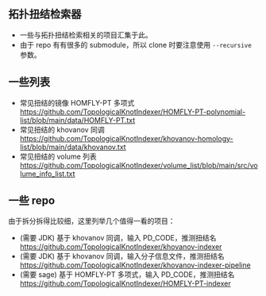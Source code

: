 ## 拓扑扭结检索器
- 一些与拓扑扭结检索相关的项目汇集于此。
- 由于 repo 有有很多的 submodule，所以 clone 时要注意使用 `--recursive` 参数。

## 一些列表
- 常见扭结的镜像 HOMFLY-PT 多项式 https://github.com/TopologicalKnotIndexer/HOMFLY-PT-polynomial-list/blob/main/data/HOMFLY-PT.txt
- 常见扭结的 khovanov 同调 https://github.com/TopologicalKnotIndexer/khovanov-homology-list/blob/main/data/khovanov.txt
- 常见扭结的 volume 列表 https://github.com/TopologicalKnotIndexer/volume_list/blob/main/src/volume_info_list.txt

## 一些 repo
由于拆分拆得比较细，这里列举几个值得一看的项目：
- (需要 JDK) 基于 khovanov 同调，输入 PD_CODE，推测扭结名 https://github.com/TopologicalKnotIndexer/khovanov-indexer
- (需要 JDK) 基于 khovanov 同调，输入分子信息文件，推测扭结名 https://github.com/TopologicalKnotIndexer/khovanov-indexer-pipeline
- (需要 sage) 基于 HOMFLY-PT 多项式，输入 PD_CODE，推测扭结名 https://github.com/TopologicalKnotIndexer/HOMFLY-PT-indexer
